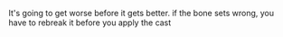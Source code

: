 It's going to get worse before it gets better.
if the bone sets wrong, you have to rebreak it before you apply the cast
